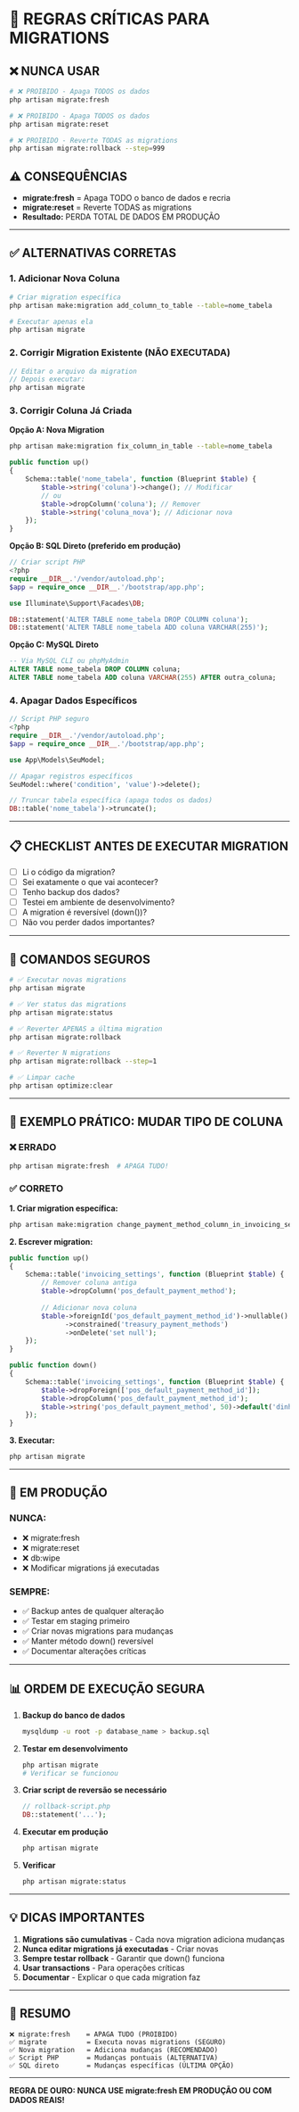# 🚨 REGRAS CRÍTICAS PARA MIGRATIONS

## ❌ NUNCA USAR

```bash
# ❌ PROIBIDO - Apaga TODOS os dados
php artisan migrate:fresh

# ❌ PROIBIDO - Apaga TODOS os dados
php artisan migrate:reset

# ❌ PROIBIDO - Reverte TODAS as migrations
php artisan migrate:rollback --step=999
```

## ⚠️ CONSEQUÊNCIAS

- **migrate:fresh** = Apaga TODO o banco de dados e recria
- **migrate:reset** = Reverte TODAS as migrations
- **Resultado:** PERDA TOTAL DE DADOS EM PRODUÇÃO

---

## ✅ ALTERNATIVAS CORRETAS

### **1. Adicionar Nova Coluna**
```bash
# Criar migration específica
php artisan make:migration add_column_to_table --table=nome_tabela

# Executar apenas ela
php artisan migrate
```

### **2. Corrigir Migration Existente (NÃO EXECUTADA)**
```php
// Editar o arquivo da migration
// Depois executar:
php artisan migrate
```

### **3. Corrigir Coluna Já Criada**

**Opção A: Nova Migration**
```bash
php artisan make:migration fix_column_in_table --table=nome_tabela
```

```php
public function up()
{
    Schema::table('nome_tabela', function (Blueprint $table) {
        $table->string('coluna')->change(); // Modificar
        // ou
        $table->dropColumn('coluna'); // Remover
        $table->string('coluna_nova'); // Adicionar nova
    });
}
```

**Opção B: SQL Direto (preferido em produção)**
```php
// Criar script PHP
<?php
require __DIR__.'/vendor/autoload.php';
$app = require_once __DIR__.'/bootstrap/app.php';

use Illuminate\Support\Facades\DB;

DB::statement('ALTER TABLE nome_tabela DROP COLUMN coluna');
DB::statement('ALTER TABLE nome_tabela ADD coluna VARCHAR(255)');
```

**Opção C: MySQL Direto**
```sql
-- Via MySQL CLI ou phpMyAdmin
ALTER TABLE nome_tabela DROP COLUMN coluna;
ALTER TABLE nome_tabela ADD coluna VARCHAR(255) AFTER outra_coluna;
```

### **4. Apagar Dados Específicos**

```php
// Script PHP seguro
<?php
require __DIR__.'/vendor/autoload.php';
$app = require_once __DIR__.'/bootstrap/app.php';

use App\Models\SeuModel;

// Apagar registros específicos
SeuModel::where('condition', 'value')->delete();

// Truncar tabela específica (apaga todos os dados)
DB::table('nome_tabela')->truncate();
```

---

## 📋 CHECKLIST ANTES DE EXECUTAR MIGRATION

- [ ] Li o código da migration?
- [ ] Sei exatamente o que vai acontecer?
- [ ] Tenho backup dos dados?
- [ ] Testei em ambiente de desenvolvimento?
- [ ] A migration é reversível (down())?
- [ ] Não vou perder dados importantes?

---

## 🎯 COMANDOS SEGUROS

```bash
# ✅ Executar novas migrations
php artisan migrate

# ✅ Ver status das migrations
php artisan migrate:status

# ✅ Reverter APENAS a última migration
php artisan migrate:rollback

# ✅ Reverter N migrations
php artisan migrate:rollback --step=1

# ✅ Limpar cache
php artisan optimize:clear
```

---

## 🔧 EXEMPLO PRÁTICO: MUDAR TIPO DE COLUNA

### ❌ ERRADO
```bash
php artisan migrate:fresh  # APAGA TUDO!
```

### ✅ CORRETO

**1. Criar migration específica:**
```bash
php artisan make:migration change_payment_method_column_in_invoicing_settings --table=invoicing_settings
```

**2. Escrever migration:**
```php
public function up()
{
    Schema::table('invoicing_settings', function (Blueprint $table) {
        // Remover coluna antiga
        $table->dropColumn('pos_default_payment_method');
        
        // Adicionar nova coluna
        $table->foreignId('pos_default_payment_method_id')->nullable()
              ->constrained('treasury_payment_methods')
              ->onDelete('set null');
    });
}

public function down()
{
    Schema::table('invoicing_settings', function (Blueprint $table) {
        $table->dropForeign(['pos_default_payment_method_id']);
        $table->dropColumn('pos_default_payment_method_id');
        $table->string('pos_default_payment_method', 50)->default('dinheiro');
    });
}
```

**3. Executar:**
```bash
php artisan migrate
```

---

## 🚨 EM PRODUÇÃO

### **NUNCA:**
- ❌ migrate:fresh
- ❌ migrate:reset  
- ❌ db:wipe
- ❌ Modificar migrations já executadas

### **SEMPRE:**
- ✅ Backup antes de qualquer alteração
- ✅ Testar em staging primeiro
- ✅ Criar novas migrations para mudanças
- ✅ Manter método down() reversível
- ✅ Documentar alterações críticas

---

## 📊 ORDEM DE EXECUÇÃO SEGURA

1. **Backup do banco de dados**
   ```bash
   mysqldump -u root -p database_name > backup.sql
   ```

2. **Testar em desenvolvimento**
   ```bash
   php artisan migrate
   # Verificar se funcionou
   ```

3. **Criar script de reversão se necessário**
   ```php
   // rollback-script.php
   DB::statement('...');
   ```

4. **Executar em produção**
   ```bash
   php artisan migrate
   ```

5. **Verificar**
   ```bash
   php artisan migrate:status
   ```

---

## 💡 DICAS IMPORTANTES

1. **Migrations são cumulativas** - Cada nova migration adiciona mudanças
2. **Nunca editar migrations já executadas** - Criar novas
3. **Sempre testar rollback** - Garantir que down() funciona
4. **Usar transactions** - Para operações críticas
5. **Documentar** - Explicar o que cada migration faz

---

## 🎯 RESUMO

```
❌ migrate:fresh    = APAGA TUDO (PROIBIDO)
✅ migrate          = Executa novas migrations (SEGURO)
✅ Nova migration   = Adiciona mudanças (RECOMENDADO)
✅ Script PHP       = Mudanças pontuais (ALTERNATIVA)
✅ SQL direto       = Mudanças específicas (ÚLTIMA OPÇÃO)
```

---

**REGRA DE OURO: NUNCA USE migrate:fresh EM PRODUÇÃO OU COM DADOS REAIS!**
